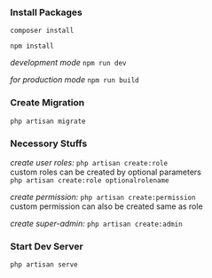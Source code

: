 ### Install Packages
`composer install` <p>
`npm install` <p>
*development mode* `npm run dev` <p>
*for production mode* `npm run build`

### Create Migration
`php artisan migrate`

### Necessory Stuffs
*create user roles:* `php artisan create:role` <br>
custom roles can be created by optional parameters <br>
`php artisan create:role optionalrolename` <p>

*create permission:* `php artisan create:permission` <br>
custom permission can also be created same as role <p>

*create super-admin:* `php artisan create:admin`

### Start Dev Server
`php artisan serve`
